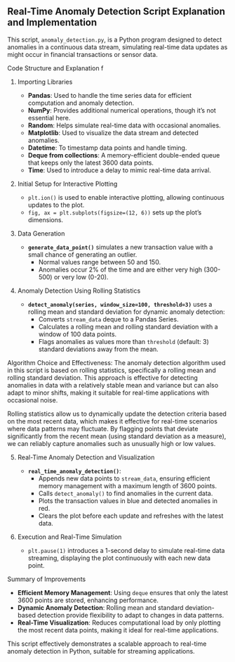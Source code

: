 ## Real-Time Anomaly Detection Script Explanation and Implementation


This script, `anomaly_detection.py`, is a Python program designed to detect anomalies in a continuous data stream, 
simulating real-time data updates as might occur in financial transactions or sensor data.

Code Structure and Explanation
f
1. Importing Libraries
   - **Pandas**: Used to handle the time series data for efficient computation and anomaly detection.
   - **NumPy**: Provides additional numerical operations, though it’s not essential here.
   - **Random**: Helps simulate real-time data with occasional anomalies.
   - **Matplotlib**: Used to visualize the data stream and detected anomalies.
   - **Datetime**: To timestamp data points and handle timing.
   - **Deque from collections**: A memory-efficient double-ended queue that keeps only the latest 3600 data points.
   - **Time**: Used to introduce a delay to mimic real-time data arrival.

2. Initial Setup for Interactive Plotting
   - `plt.ion()` is used to enable interactive plotting, allowing continuous updates to the plot.
   - `fig, ax = plt.subplots(figsize=(12, 6))` sets up the plot’s dimensions.

3. Data Generation
   - **`generate_data_point()`** simulates a new transaction value with a small chance of generating an outlier.
     - Normal values range between 50 and 150.
     - Anomalies occur 2% of the time and are either very high (300-500) or very low (0-20).

4. Anomaly Detection Using Rolling Statistics
   - **`detect_anomaly(series, window_size=100, threshold=3)`** uses a rolling mean and standard deviation for dynamic anomaly detection:
     - Converts `stream_data` deque to a Pandas Series.
     - Calculates a rolling mean and rolling standard deviation with a window of 100 data points.
     - Flags anomalies as values more than `threshold` (default: 3) standard deviations away from the mean.

Algorithm Choice and Effectiveness:
   The anomaly detection algorithm used in this script is based on rolling statistics, specifically a rolling mean and rolling standard deviation. 
   This approach is effective for detecting anomalies in data with a relatively stable mean and variance but can also adapt to minor shifts, making it suitable for real-time applications with occasional noise.
   
   Rolling statistics allow us to dynamically update the detection criteria based on the most recent data, which makes it effective for real-time scenarios where data patterns may fluctuate. 
   By flagging points that deviate significantly from the recent mean (using standard deviation as a measure), we can reliably capture anomalies such as unusually high or low values.
   
5. Real-Time Anomaly Detection and Visualization
   - **`real_time_anomaly_detection()`**:
     - Appends new data points to `stream_data`, ensuring efficient memory management with a maximum length of 3600 points.
     - Calls `detect_anomaly()` to find anomalies in the current data.
     - Plots the transaction values in blue and detected anomalies in red.
     - Clears the plot before each update and refreshes with the latest data.

6. Execution and Real-Time Simulation
   - `plt.pause(1)` introduces a 1-second delay to simulate real-time data streaming, displaying the plot continuously with each new data point.

Summary of Improvements
   - **Efficient Memory Management**: Using `deque` ensures that only the latest 3600 points are stored, enhancing performance.
   - **Dynamic Anomaly Detection**: Rolling mean and standard deviation-based detection provide flexibility to adapt to changes in data patterns.
   - **Real-Time Visualization**: Reduces computational load by only plotting the most recent data points, making it ideal for real-time applications.

This script effectively demonstrates a scalable approach to real-time anomaly detection in Python, suitable for streaming applications.
